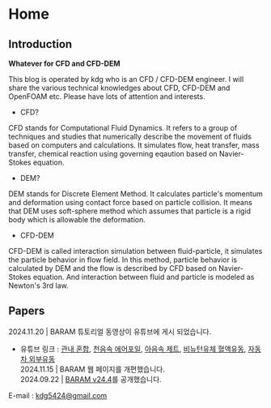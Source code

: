# Home

## Introduction

**Whatever for CFD and CFD-DEM**

This blog is operated by kdg who is an CFD / CFD-DEM engineer.
I will share the various technical knowledges about CFD, CFD-DEM and OpenFOAM etc. Please have lots of attention and interests.

+ CFD?

CFD stands for Computational Fluid Dynamics. 
It refers to a group of techniques and studies that numerically describe the movement of fluids based on computers and calculations.
It simulates flow, heat transfer, mass transfer, chemical reaction using governing eqaution based on Navier-Stokes equation.

+ DEM?

DEM stands for Discrete Element Method.
It calculates particle's momentum and deformation using contact force based on particle collision.
It means that DEM uses soft-sphere method which assumes that particle is a rigid body which is allowable the deformation.

+ CFD-DEM

CFD-DEM is called interaction simulation between fluid-particle, it simulates the particle behavior in flow field.
In this method, particle behavior is calculated by DEM and the flow is described by CFD based on Navier-Stokes equation. And interaction between fluid and particle is modeled as Newton's 3rd law.

## Papers

2024.11.20 | BARAM 튜토리얼 동영상이 유튜브에 게시 되었습니다.</br>
- 유튜브 링크 : [관내 혼합](https://www.youtube.com/watch?v=BfwMhO9Ok-I), [천음속 에어포일](https://www.youtube.com/watch?v=5pHge9onBjE), [아음속 제트](https://www.youtube.com/watch?v=LBi8QnyqTGY), [비뉴턴유체 혈액유동](https://www.youtube.com/watch?v=c2FrIr3HvHQ), [자동차 외부유동](https://www.youtube.com/watch?v=TWxyQZCz8cE)</br>
2024.11.15 | BARAM 웹 페이지를 개편했습니다.</br>
2024.09.22 | [BARAM v24.4](https://blog.nextfoam.co.kr/2024/10/29/baram-release-v24-4/)를 공개했습니다.

E-mail : kdg5424@gmail.com</br>